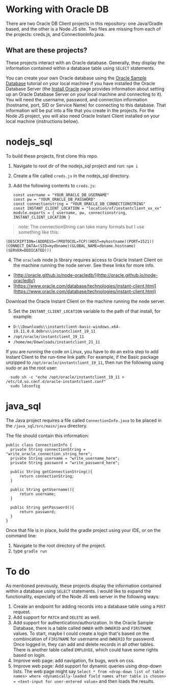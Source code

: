 # Working with Oracle DB

There are two Oracle DB Client projects in this repository: one Java/Gradle based, and the other is a Node JS site.
Two files are missing from each of the projects: creds.js, and ConnectionInfo.java.

## What are these projects?

These projects interact with an Oracle database. Generally, they display the information contained within a database table using `SELECT` statements.

You can create your own Oracle database using the [Oracle Sample Database](https://www.oracletutorial.com/getting-started/oracle-sample-database/) tutorial on your local machine if you have installed the Oracle Database Server (the [Install Oracle](https://www.oracletutorial.com/getting-started/install-oracle/) page provides information about setting up an Oracle Database Server on your local machine and connecting to it). You will need the username, password, and connection information (hostname, port, SID or Service Name) for connecting to this database. That information will be put into a file that you create in the projects. For the Node JS project, you will also need Oracle Instant Client installed on your local machine (instructions below).

# nodejs_sql

To build these projects, first clone this repo.

1.  Navigate to root dir of the nodejs_sql project and run: `npm i`
2.  Create a file called `creds.js` in the nodejs_sql directory.
3.  Add the following contents to `creds.js`:

        const username = "YOUR_ORACLE_DB_USERNAME"
        const pw = "YOUR_ORACLE_DB_PASSWORD"
        const connectionstring = "YOUR_ORACLE_DB_CONNECTIONSTRING"
        const INSTANT_CLIENT_LOCATION = "location/of/instantclient_xx_xx"
        module.exports = { username, pw, connectionstring, INSTANT_CLIENT_LOCATION }

> note: The connectionString can take many formats but I use something like this:

    (DESCRIPTION=(ADDRESS=(PROTOCOL=TCP)(HOST=myhostname)(PORT=1521))
    (CONNECT_DATA=(SID=mydbname)(GLOBAL_NAME=dbname.hostname)(SERVER=DEDICATED)))

4. The `oracledb` node js library requires access to Oracle Instant Client on the machine running the node server. See these links for more info.

- [http://oracle.github.io/node-oracledb/](http://oracle.github.io/node-oracledb/)
- [https://www.oracle.com/database/technologies/instant-client.html](https://www.oracle.com/database/technologies/instant-client.html)

Download the Oracle Instant Client on the machine running the node server.

5. Set the `INSTANT_CLIENT_LOCATION` variable to the path of that install, for example:

- `D:\\Downloads\\instantclient-basic-windows.x64-19.11.0.0.0dbru\\instantclient_19_11`
- `/opt/oracle/instantclient_19_11`
- `/home/me/Downloads/instantclient_21_11`

If you are running the code on Linux, you have to do an extra step to add Instant Client to the run-time link path:
For example, if the Basic package unzipped to `/opt/oracle/instantclient_19_11`, then run the following using sudo or as the root user:

      sudo sh -c "echo /opt/oracle/instantclient_19_11 > /etc/ld.so.conf.d/oracle-instantclient.conf"
      sudo ldconfig

# java_sql

The Java project requires a file called `ConnectionInfo.java` to be placed in the `/java_sql/src/main/java` directory.

The file should contain this information:

    public class ConnectionInfo {
      private String connectionString = "write_oracle_connection_string_here";
      private String username = "write_username_here";
      private String password = "write_password_here";

      public String getConnectionString(){
          return connectionString;
      }

      public String getUsername(){
          return username;
      }

      public String getPassword(){
          return password;
      }
    }

Once that file is in place, build the gradle project using your IDE, or on the command line:

1. Navigate to the root directory of the project.
2. type `gradle run`

# To do

As mentioned previously, these projects display the information contained within a database using `SELECT` statements. I would like to expand the functionality, especially of the Node JS web server in the following ways:

1. Create an endpoint for adding records into a database table using a `POST` request.
2. Add support for `PATCH` and `DELETE` as well.
3. Add support for authentication/authorization. In the Oracle Sample Database, there is a table called `OWNER` with `OWNERID` and `FIRSTNAME` values. To start, maybe I could create a login that's based on the combincation of `FIRSTNAME` for username and `OWNERID` for password. Once logged in, they can add and delete records in all other tables. There is another table called `EMPLOYEE`, which could have some rights based on login.
4. Improve web page: add navigation, fix bugs, work on css.
5. Improve web page: Add support for dynamic queries using drop-down lists. The web page might say `Select * from <drop-down list of table names> where <dynamically-loaded field names after table is chosen> = <text-input for user-entered value>` and then loads the results.
